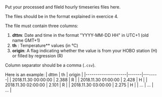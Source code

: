Put your processed and fileld hourly timeseries files here.

The files should be in the format explained in exercice 4.

The file must contain three columns:
1.  **dttm**: Date and time in the format "YYYY-MM-DD HH" in UTC+1 (old name GMT+1)
2.  **th** : Temperature** values (in °C)
3.  **origin**: A flag indicating whether the value is from your HOBO station (H) or filled by regression (R)

Column separator should be a comma (`.csv`). 

Here is an example:
| dttm                | th    | origin |
|---------------------|-------|--------|
| 2018.11.30 00:00:00 | 2.388 | R      |
| 2018.11.30 01:00:00 | 2.428 | H      |
| 2018.11.30 02:00:00 | 2.101 | R      |
| 2018.11.30 03:00:00 | 2.275 | H      |
| ...                 | ...   | ...    |

